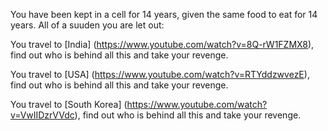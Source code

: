 You have been kept in a cell for 14 years, given the same food to eat for 14 years. All of a suuden you are let out:

You travel to [India] (https://www.youtube.com/watch?v=8Q-rW1FZMX8), find out who is behind all this and take your revenge.

You travel to [USA] (https://www.youtube.com/watch?v=RTYddzwvezE), find out who is behind all this and take your revenge.

You travel to [South Korea] (https://www.youtube.com/watch?v=VwIIDzrVVdc), find out who is behind all this and take your revenge.